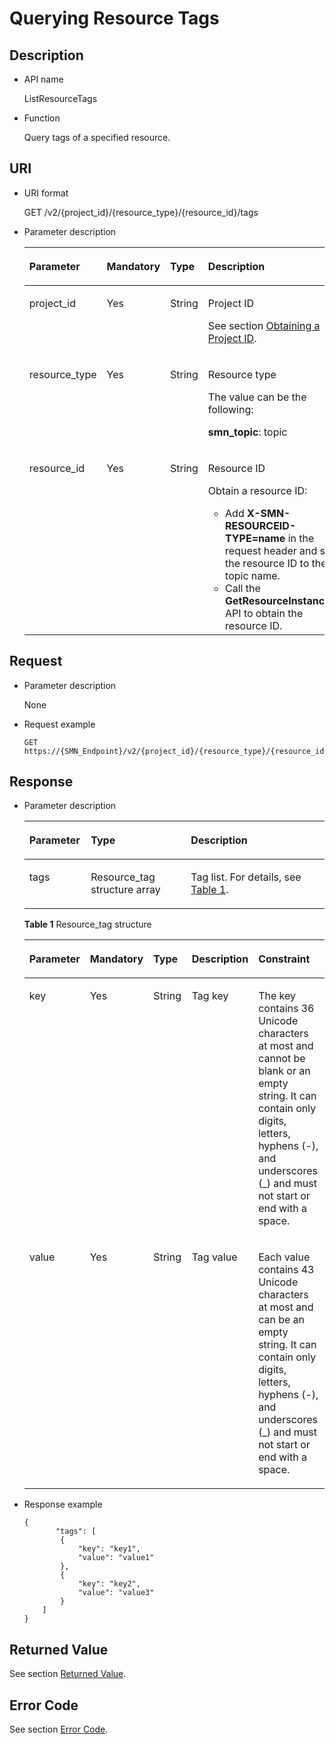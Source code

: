 # Querying Resource Tags<a name="smn_api_56005"></a>

## Description<a name="section199791258152011"></a>

-   API name

    ListResourceTags


-   Function

    Query tags of a specified resource.


## URI<a name="section49791258162015"></a>

-   URI format

    GET /v2/\{project\_id\}/\{resource\_type\}/\{resource\_id\}/tags

-   Parameter description

    <a name="table29791058162012"></a>
    <table><thead align="left"><tr id="row17151155952013"><th class="cellrowborder" valign="top" width="25%" id="mcps1.1.5.1.1"><p id="p1915195972018"><a name="p1915195972018"></a><a name="p1915195972018"></a><strong id="b112541522174019"><a name="b112541522174019"></a><a name="b112541522174019"></a>Parameter</strong></p>
    </th>
    <th class="cellrowborder" valign="top" width="25%" id="mcps1.1.5.1.2"><p id="p3151105916206"><a name="p3151105916206"></a><a name="p3151105916206"></a><strong id="b6302182419405"><a name="b6302182419405"></a><a name="b6302182419405"></a>Mandatory</strong></p>
    </th>
    <th class="cellrowborder" valign="top" width="23.61%" id="mcps1.1.5.1.3"><p id="p191517591201"><a name="p191517591201"></a><a name="p191517591201"></a><strong id="b030115252401"><a name="b030115252401"></a><a name="b030115252401"></a>Type</strong></p>
    </th>
    <th class="cellrowborder" valign="top" width="26.39%" id="mcps1.1.5.1.4"><p id="p1715185918204"><a name="p1715185918204"></a><a name="p1715185918204"></a><strong id="b16220192634014"><a name="b16220192634014"></a><a name="b16220192634014"></a>Description</strong></p>
    </th>
    </tr>
    </thead>
    <tbody><tr id="row51511159172015"><td class="cellrowborder" valign="top" width="25%" headers="mcps1.1.5.1.1 "><p id="p201511599202"><a name="p201511599202"></a><a name="p201511599202"></a>project_id</p>
    </td>
    <td class="cellrowborder" valign="top" width="25%" headers="mcps1.1.5.1.2 "><p id="p21513598202"><a name="p21513598202"></a><a name="p21513598202"></a>Yes</p>
    </td>
    <td class="cellrowborder" valign="top" width="23.61%" headers="mcps1.1.5.1.3 "><p id="p215118592200"><a name="p215118592200"></a><a name="p215118592200"></a>String</p>
    </td>
    <td class="cellrowborder" valign="top" width="26.39%" headers="mcps1.1.5.1.4 "><p id="p5151115912205"><a name="p5151115912205"></a><a name="p5151115912205"></a>Project ID</p>
    <p id="p118812918506"><a name="p118812918506"></a><a name="p118812918506"></a>See section <a href="obtaining-a-project-id.md">Obtaining a Project ID</a>.</p>
    </td>
    </tr>
    <tr id="row151511559172017"><td class="cellrowborder" valign="top" width="25%" headers="mcps1.1.5.1.1 "><p id="p99531421797"><a name="p99531421797"></a><a name="p99531421797"></a>resource_type</p>
    </td>
    <td class="cellrowborder" valign="top" width="25%" headers="mcps1.1.5.1.2 "><p id="p1495310421799"><a name="p1495310421799"></a><a name="p1495310421799"></a>Yes</p>
    </td>
    <td class="cellrowborder" valign="top" width="23.61%" headers="mcps1.1.5.1.3 "><p id="p149531342296"><a name="p149531342296"></a><a name="p149531342296"></a>String</p>
    </td>
    <td class="cellrowborder" valign="top" width="26.39%" headers="mcps1.1.5.1.4 "><p id="p52661238184213"><a name="p52661238184213"></a><a name="p52661238184213"></a>Resource type</p>
    <p id="p1533013513535"><a name="p1533013513535"></a><a name="p1533013513535"></a>The value can be the following:</p>
    <p id="p14550953686"><a name="p14550953686"></a><a name="p14550953686"></a><strong id="b76637571712"><a name="b76637571712"></a><a name="b76637571712"></a>smn_topic</strong>: topic</p>
    <p id="p8682201993"><a name="p8682201993"></a><a name="p8682201993"></a></p>
    <p id="p278251314214"><a name="p278251314214"></a><a name="p278251314214"></a></p>
    </td>
    </tr>
    <tr id="row20151259132010"><td class="cellrowborder" valign="top" width="25%" headers="mcps1.1.5.1.1 "><p id="p1363485413187"><a name="p1363485413187"></a><a name="p1363485413187"></a>resource_id</p>
    </td>
    <td class="cellrowborder" valign="top" width="25%" headers="mcps1.1.5.1.2 "><p id="p463417547182"><a name="p463417547182"></a><a name="p463417547182"></a>Yes</p>
    </td>
    <td class="cellrowborder" valign="top" width="23.61%" headers="mcps1.1.5.1.3 "><p id="p7634195417180"><a name="p7634195417180"></a><a name="p7634195417180"></a>String</p>
    </td>
    <td class="cellrowborder" valign="top" width="26.39%" headers="mcps1.1.5.1.4 "><p id="p176341254201810"><a name="p176341254201810"></a><a name="p176341254201810"></a>Resource ID</p>
    <p id="p57491711103514"><a name="p57491711103514"></a><a name="p57491711103514"></a>Obtain a resource ID:</p>
    <a name="ul111761720155610"></a><a name="ul111761720155610"></a><ul id="ul111761720155610"><li>Add <strong id="smn_api_56002_b1046628401"><a name="smn_api_56002_b1046628401"></a><a name="smn_api_56002_b1046628401"></a>X-SMN-RESOURCEID-TYPE=name</strong> in the request header and set the resource ID to the topic name.</li><li>Call the <strong id="smn_api_56002_b84235270694340"><a name="smn_api_56002_b84235270694340"></a><a name="smn_api_56002_b84235270694340"></a>GetResourceInstances</strong> API to obtain the resource ID.</li></ul>
    </td>
    </tr>
    </tbody>
    </table>


## Request<a name="section1799514588205"></a>

-   Parameter description

    None


-   Request example

    ```
    GET https://{SMN_Endpoint}/v2/{project_id}/{resource_type}/{resource_id}/tags
    ```


## Response<a name="section799516585208"></a>

-   Parameter description

    <a name="table2010959142017"></a>
    <table><thead align="left"><tr id="row141511359192017"><th class="cellrowborder" valign="top" width="20.51%" id="mcps1.1.4.1.1"><p id="p10151105918204"><a name="p10151105918204"></a><a name="p10151105918204"></a><strong id="b442811136417"><a name="b442811136417"></a><a name="b442811136417"></a>Parameter</strong></p>
    </th>
    <th class="cellrowborder" valign="top" width="33.33%" id="mcps1.1.4.1.2"><p id="p515195922016"><a name="p515195922016"></a><a name="p515195922016"></a><strong id="b1161316157419"><a name="b1161316157419"></a><a name="b1161316157419"></a>Type</strong></p>
    </th>
    <th class="cellrowborder" valign="top" width="46.160000000000004%" id="mcps1.1.4.1.3"><p id="p201517594209"><a name="p201517594209"></a><a name="p201517594209"></a><strong id="b1899111674120"><a name="b1899111674120"></a><a name="b1899111674120"></a>Description</strong></p>
    </th>
    </tr>
    </thead>
    <tbody><tr id="row17151559122015"><td class="cellrowborder" valign="top" width="20.51%" headers="mcps1.1.4.1.1 "><p id="p715119594207"><a name="p715119594207"></a><a name="p715119594207"></a>tags</p>
    </td>
    <td class="cellrowborder" valign="top" width="33.33%" headers="mcps1.1.4.1.2 "><p id="p271610325517"><a name="p271610325517"></a><a name="p271610325517"></a>Resource_tag structure array</p>
    </td>
    <td class="cellrowborder" valign="top" width="46.160000000000004%" headers="mcps1.1.4.1.3 "><p id="p1815155919201"><a name="p1815155919201"></a><a name="p1815155919201"></a>Tag list. For details, see <a href="#table1127111434346">Table 1</a>.</p>
    </td>
    </tr>
    </tbody>
    </table>

    **Table  1**  Resource\_tag structure

    <a name="table1127111434346"></a>
    <table><thead align="left"><tr id="smn_api_56001_row139311651171713"><th class="cellrowborder" valign="top" width="18.81188118811881%" id="mcps1.2.6.1.1"><p id="smn_api_56001_p993135161718"><a name="smn_api_56001_p993135161718"></a><a name="smn_api_56001_p993135161718"></a><strong id="smn_api_56001_b6377153915111"><a name="smn_api_56001_b6377153915111"></a><a name="smn_api_56001_b6377153915111"></a>Parameter</strong></p>
    </th>
    <th class="cellrowborder" valign="top" width="15.841584158415841%" id="mcps1.2.6.1.2"><p id="smn_api_56001_p19311451131719"><a name="smn_api_56001_p19311451131719"></a><a name="smn_api_56001_p19311451131719"></a><strong id="smn_api_56001_b553769561"><a name="smn_api_56001_b553769561"></a><a name="smn_api_56001_b553769561"></a>Mandatory</strong></p>
    </th>
    <th class="cellrowborder" valign="top" width="15.841584158415841%" id="mcps1.2.6.1.3"><p id="smn_api_56001_p13931451141710"><a name="smn_api_56001_p13931451141710"></a><a name="smn_api_56001_p13931451141710"></a><strong id="smn_api_56001_b1343797695"><a name="smn_api_56001_b1343797695"></a><a name="smn_api_56001_b1343797695"></a>Type</strong></p>
    </th>
    <th class="cellrowborder" valign="top" width="12.871287128712872%" id="mcps1.2.6.1.4"><p id="smn_api_56001_p393125141712"><a name="smn_api_56001_p393125141712"></a><a name="smn_api_56001_p393125141712"></a><strong id="smn_api_56001_b36311841175120"><a name="smn_api_56001_b36311841175120"></a><a name="smn_api_56001_b36311841175120"></a>Description</strong></p>
    </th>
    <th class="cellrowborder" valign="top" width="36.633663366336634%" id="mcps1.2.6.1.5"><p id="smn_api_56001_p1715443212610"><a name="smn_api_56001_p1715443212610"></a><a name="smn_api_56001_p1715443212610"></a><strong id="smn_api_56001_b134437429517"><a name="smn_api_56001_b134437429517"></a><a name="smn_api_56001_b134437429517"></a>Constraint</strong></p>
    </th>
    </tr>
    </thead>
    <tbody><tr id="smn_api_56001_row3931105113173"><td class="cellrowborder" valign="top" width="18.81188118811881%" headers="mcps1.2.6.1.1 "><p id="smn_api_56001_p17931145131711"><a name="smn_api_56001_p17931145131711"></a><a name="smn_api_56001_p17931145131711"></a>key</p>
    </td>
    <td class="cellrowborder" valign="top" width="15.841584158415841%" headers="mcps1.2.6.1.2 "><p id="smn_api_56001_p9931145120179"><a name="smn_api_56001_p9931145120179"></a><a name="smn_api_56001_p9931145120179"></a>Yes</p>
    </td>
    <td class="cellrowborder" valign="top" width="15.841584158415841%" headers="mcps1.2.6.1.3 "><p id="smn_api_56001_p16931751111714"><a name="smn_api_56001_p16931751111714"></a><a name="smn_api_56001_p16931751111714"></a>String</p>
    </td>
    <td class="cellrowborder" valign="top" width="12.871287128712872%" headers="mcps1.2.6.1.4 "><p id="smn_api_56001_p393175116171"><a name="smn_api_56001_p393175116171"></a><a name="smn_api_56001_p393175116171"></a>Tag key</p>
    </td>
    <td class="cellrowborder" valign="top" width="36.633663366336634%" headers="mcps1.2.6.1.5 "><p id="smn_api_56001_p171314419267"><a name="smn_api_56001_p171314419267"></a><a name="smn_api_56001_p171314419267"></a>The key contains 36 Unicode characters at most and cannot be blank or an empty string. It can contain only digits, letters, hyphens (-), and underscores (_) and must not start or end with a space.</p>
    </td>
    </tr>
    <tr id="smn_api_56001_row39312515173"><td class="cellrowborder" valign="top" width="18.81188118811881%" headers="mcps1.2.6.1.1 "><p id="smn_api_56001_p09311651171711"><a name="smn_api_56001_p09311651171711"></a><a name="smn_api_56001_p09311651171711"></a>value</p>
    </td>
    <td class="cellrowborder" valign="top" width="15.841584158415841%" headers="mcps1.2.6.1.2 "><p id="smn_api_56001_p1693155113179"><a name="smn_api_56001_p1693155113179"></a><a name="smn_api_56001_p1693155113179"></a>Yes</p>
    </td>
    <td class="cellrowborder" valign="top" width="15.841584158415841%" headers="mcps1.2.6.1.3 "><p id="smn_api_56001_p14931751141720"><a name="smn_api_56001_p14931751141720"></a><a name="smn_api_56001_p14931751141720"></a>String</p>
    </td>
    <td class="cellrowborder" valign="top" width="12.871287128712872%" headers="mcps1.2.6.1.4 "><p id="smn_api_56001_p159313515179"><a name="smn_api_56001_p159313515179"></a><a name="smn_api_56001_p159313515179"></a>Tag value</p>
    </td>
    <td class="cellrowborder" valign="top" width="36.633663366336634%" headers="mcps1.2.6.1.5 "><p id="smn_api_56001_p344164632615"><a name="smn_api_56001_p344164632615"></a><a name="smn_api_56001_p344164632615"></a>Each value contains 43 Unicode characters at most and can be an empty string. It can contain only digits, letters, hyphens (-), and underscores (_) and must not start or end with a space.</p>
    </td>
    </tr>
    </tbody>
    </table>


-   Response example

    ```
    {
           "tags": [
            {
                "key": "key1",
                "value": "value1"
            },
            {
                "key": "key2",
                "value": "value3"
            }
        ]
    }
    ```


## Returned Value<a name="section242171292113"></a>

See section  [Returned Value](returned-value.md).

## Error Code<a name="section73211020122511"></a>

See section  [Error Code](error-code.md).

